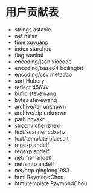 # 用户贡献表

- strings  astaxie
- net nalan
- time xuyuanp
- index starchou
- flag wankai
- encoding/json xiocode
- encoding/base64 boilingbit
- encoding/csv metadao
- sort Hubery
- reflect 456Vv
- bufio stevewang
- bytes stevewang
- archive/tar unknown
- archive/zip unknown
- path novakr
- strconv chenzhekl
- text/scanner cdxahz
- text/template bluesalt
- regexp andelf
- regexp andelf
- net/mail andelf
- net/smtp andelf
- net/http qinglong1983
- html RaymondChou
- html/template RaymondChou
